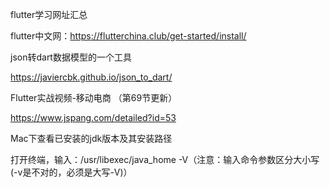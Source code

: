 flutter学习网址汇总

flutter中文网：https://flutterchina.club/get-started/install/

json转dart数据模型的一个工具

https://javiercbk.github.io/json_to_dart/

Flutter实战视频-移动电商 （第69节更新）

https://www.jspang.com/detailed?id=53

Mac下查看已安装的jdk版本及其安装路径

打开终端，输入：/usr/libexec/java_home -V（注意：输入命令参数区分大小写(-v是不对的，必须是大写-V)）
